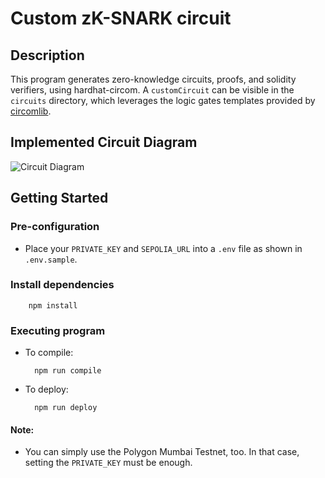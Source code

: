 # Custom zK-SNARK circuit

## Description

This program generates zero-knowledge circuits, proofs, and solidity verifiers, using hardhat-circom. A `customCircuit` can be visible in the `circuits` directory, which leverages the logic gates templates provided by [circomlib](https://github.com/iden3/circomlib).


## Implemented Circuit Diagram

![Circuit Diagram](https://authoring.metacrafters.io/assets/cms/Assessment_b05f6ed658.png)


## Getting Started

### Pre-configuration

- Place your `PRIVATE_KEY` and `SEPOLIA_URL` into a  `.env`  file as shown in  `.env.sample`.

### Install dependencies

        npm install

### Executing program

- To compile:

        npm run compile

- To deploy:

        npm run deploy

#### Note:
- You can simply use the Polygon Mumbai Testnet, too. In that case, setting the `PRIVATE_KEY` must be enough.
